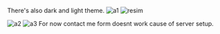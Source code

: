 There's also dark and light theme.
![a1](https://github.com/MertAygunn/PortfolyoSitesi/assets/102766786/31a8e348-7974-42e0-950f-e00eaa64e885)
![resim](https://github.com/MertAygunn/PortfolyoSitesi/assets/102766786/c74e0de8-66c8-42ad-9b49-0aa51c9eff63)

![a2](https://github.com/MertAygunn/PortfolyoSitesi/assets/102766786/6f583727-9e27-4651-a151-b682cedbf8b2)
![a3](https://github.com/MertAygunn/PortfolyoSitesi/assets/102766786/47d63728-df12-4729-bb71-77da4eb3c69c)
For now contact me form doesnt work cause of server setup.

